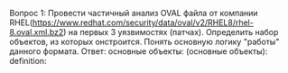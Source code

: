 Вопрос 1: 
  Провести частичный анализ OVAL файла от компании RHEL(https://www.redhat.com/security/data/oval/v2/RHEL8/rhel-8.oval.xml.bz2) на первых 3 уязвимостях (патчах). Определить набор объектов, из которых онстроится. Понять основную логику "работы" данного формата.
Ответ: 
  основные объекты: <generator>
                    <definitions>(основные объекты):
                              definition:
                                    <title>
                                    <reference>
                                    <description>
                                    <issued>
                                    <updated>
                                    <cve>
                                    <criteria>
                                    
                    <tests>:
                              <red-def:rpminfo_test>
                              <red-def:object>
                              <red-def:state>
                    <objects> (основные):
                              <red-def:rpminfo_object>
                              <red-def:name>
                              <red-def:filepath>
                    <states>:
                              <red-def:rpminfo_state>
                                  <red-def:evr>
                                  <red-def:name>
                    <variables>
Вопрос 2:
  Описать текстом объекты, которые были найдены и для чего они используются. (Не более 2-3 фраз по каждому объекту).
Ответ:
  <generator> - информация о сгенерированном файле: название, версия, версия схемы, время генерации.\
  <definitions> - список уязвимостей (патчей) с описанием и проверками.
  <definition> - описание уязвимости (патча). Класс - уязвимость, патч. Id-уязвимости, версия уязвимости.
    <title> - название уязвимости
    <reference> - ссылки на сайт вендора и CVE (ссылки на уязвимость\патч)
    <description> - полное описание уязвимости
    <issued> - дата публикации
    <updated> - дата обновления
    <cve> - уровень критичности уязвимости (cvss3, ссылка на сайт вендора)
    <criteria> - содержит в себе условия для проверки наличия данной уязвимости. В данном объекте указан id теста, который проводится для проверки, и комментарий что делает данный тест.
    <tests> - содержит перечень тестов, необходимых для проверки. В каждом тесте указывается объект, для которого проводится проверка, обязательные условия и описание теста.
    <red-def:rpminfo_test> - в данном поле указывается id теста, проверка, описание теста и версия.
    <red-def:object> - id объекта, для которого проводится тест/проверка на соответствие
    <red-def:state> - id условий, которым необходимо соответствовать
    <objects> - содержит перечень объектов, для которых проводятся проверки
    <red-def:rpminfo_object> - версия, id объекта
    <red-def:name> - наименование объекта, пакета
    <red-def:filepath> - путь, где находится данный объект/пакет на АРМ
    <states> - перечень условий для выполнения тестов/проверок
    <red-def:rpminfo_state> - id условий, версия


Вопрос 4:
  Предложить и кратко описать свой вариант по упрощению формата для описания уязвимости вместе с проверками.
Ответ:
  Для упрощения восприятия информации из файла типа OVAL необходимо подцеплять сразу описание теста, объекта и условий. Поиск по файлу происходит через уникальный номер (id), который присвоен каждому тесту, объекту, условию. Данное изменение в формате убирает необходимость бегать в разные части файла для поиска информации, так как каждый пункт находится в своем отдельным "блоке". То есть мы получаем всю информацию о уязвимости/патче в одном месте и не тратим время и лишнии силы на поиск информации. Так же необходимо указать для каждого патча его название, время обновления, ссылки на источники, уровень критичности уязвимости.
Пример упрощенного формата (реализован в программе, код которой приложен):
{
        "class": "patch",
        "id": "oval:com.redhat.rhba:def:20191992",
        "title": "RHBA-2019:1992: cloud-init bug fix and enhancement update (Moderate)",
        "references": [
            {
                "ref_id": "RHBA-2019:1992",
                "ref_url": "https://access.redhat.com/errata/RHBA-2019:1992",
                "source": "RHSA"
            },
            {
                "ref_id": "CVE-2019-0816",
                "ref_url": "https://access.redhat.com/security/cve/CVE-2019-0816",
                "source": "CVE"
            }
        ],
        "description": "The cloud-init packages provide a set of init scripts for cloud instances. Cloud instances need special scripts to run during initialization to retrieve and install SSH keys, and to let the user run various scripts.\n\nUsers of cloud-init are advised to upgrade to these updated packages.",
        "updated_date": "2019-07-30",
        "cvss": "5.4/CVSS:3.0/AV:N/AC:L/PR:L/UI:N/S:U/C:L/I:L/A:N",
        "criteria": {
            "operator": "OR",
            "elements": [
                {
                    "test_ref": "oval:com.redhat.rhba:tst:20191992005",
                    "details": {
                        "id": "oval:com.redhat.rhba:tst:20191992005",
                        "comment": "Red Hat Enterprise Linux must be installed",
                        "object_name": null,
                        "state_version": "635"
                    }
                },
                {
                    "operator": "AND",
                    "elements": [
                        {
                            "test_ref": "oval:com.redhat.rhba:tst:20191992001",
                            "details": {
                                "id": "oval:com.redhat.rhba:tst:20191992001",
                                "comment": "cloud-init is earlier than 0:18.5-1.el8.4",
                                "object_name": "cloud-init",
                                "state_version": "635"
                            }
                        },
                        {
                            "test_ref": "oval:com.redhat.rhba:tst:20191992002",
                            "details": {
                                "id": "oval:com.redhat.rhba:tst:20191992002",
                                "comment": "cloud-init is signed with Red Hat redhatrelease2 key",
                                "object_name": "cloud-init",
                                "state_version": "635"
                            }
                        },
                        {
                            "operator": "OR",
                            "elements": [
                                {
                                    "test_ref": "oval:com.redhat.rhba:tst:20191992003",
                                    "details": {
                                        "id": "oval:com.redhat.rhba:tst:20191992003",
                                        "comment": "Red Hat Enterprise Linux 8 is installed",
                                        "object_name": null,
                                        "state_version": "635"
                                    }
                                },
                                {
                                    "test_ref": "oval:com.redhat.rhba:tst:20191992004",
                                    "details": {
                                        "id": "oval:com.redhat.rhba:tst:20191992004",
                                        "comment": "Red Hat CoreOS 4 is installed",
                                        "object_name": null,
                                        "state_version": "635"
                                    }
                                }
                            ]
                        }
                    ]
                }
            ]
        }
    },
    {

